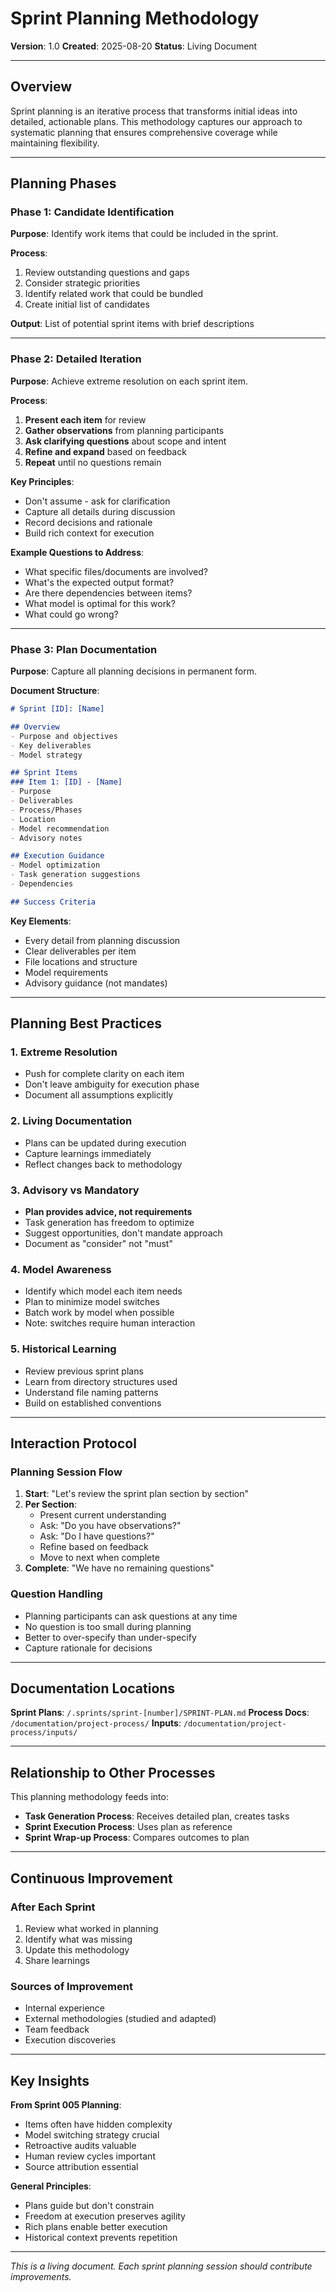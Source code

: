 # Sprint Planning Methodology

**Version**: 1.0
**Created**: 2025-08-20
**Status**: Living Document

---

## Overview

Sprint planning is an iterative process that transforms initial ideas into detailed, actionable plans. This methodology captures our approach to systematic planning that ensures comprehensive coverage while maintaining flexibility.

---

## Planning Phases

### Phase 1: Candidate Identification

**Purpose**: Identify work items that could be included in the sprint.

**Process**:
1. Review outstanding questions and gaps
2. Consider strategic priorities
3. Identify related work that could be bundled
4. Create initial list of candidates

**Output**: List of potential sprint items with brief descriptions

---

### Phase 2: Detailed Iteration

**Purpose**: Achieve extreme resolution on each sprint item.

**Process**:
1. **Present each item** for review
2. **Gather observations** from planning participants
3. **Ask clarifying questions** about scope and intent
4. **Refine and expand** based on feedback
5. **Repeat** until no questions remain

**Key Principles**:
- Don't assume - ask for clarification
- Capture all details during discussion
- Record decisions and rationale
- Build rich context for execution

**Example Questions to Address**:
- What specific files/documents are involved?
- What's the expected output format?
- Are there dependencies between items?
- What model is optimal for this work?
- What could go wrong?

---

### Phase 3: Plan Documentation

**Purpose**: Capture all planning decisions in permanent form.

**Document Structure**:
```markdown
# Sprint [ID]: [Name]

## Overview
- Purpose and objectives
- Key deliverables
- Model strategy

## Sprint Items
### Item 1: [ID] - [Name]
- Purpose
- Deliverables
- Process/Phases
- Location
- Model recommendation
- Advisory notes

## Execution Guidance
- Model optimization
- Task generation suggestions
- Dependencies

## Success Criteria
```

**Key Elements**:
- Every detail from planning discussion
- Clear deliverables per item
- File locations and structure
- Model requirements
- Advisory guidance (not mandates)

---

## Planning Best Practices

### 1. Extreme Resolution
- Push for complete clarity on each item
- Don't leave ambiguity for execution phase
- Document all assumptions explicitly

### 2. Living Documentation
- Plans can be updated during execution
- Capture learnings immediately
- Reflect changes back to methodology

### 3. Advisory vs Mandatory
- **Plan provides advice, not requirements**
- Task generation has freedom to optimize
- Suggest opportunities, don't mandate approach
- Document as "consider" not "must"

### 4. Model Awareness
- Identify which model each item needs
- Plan to minimize model switches
- Batch work by model when possible
- Note: switches require human interaction

### 5. Historical Learning
- Review previous sprint plans
- Learn from directory structures used
- Understand file naming patterns
- Build on established conventions

---

## Interaction Protocol

### Planning Session Flow
1. **Start**: "Let's review the sprint plan section by section"
2. **Per Section**:
   - Present current understanding
   - Ask: "Do you have observations?"
   - Ask: "Do I have questions?"
   - Refine based on feedback
   - Move to next when complete
3. **Complete**: "We have no remaining questions"

### Question Handling
- Planning participants can ask questions at any time
- No question is too small during planning
- Better to over-specify than under-specify
- Capture rationale for decisions

---

## Documentation Locations

**Sprint Plans**: `/.sprints/sprint-[number]/SPRINT-PLAN.md`
**Process Docs**: `/documentation/project-process/`
**Inputs**: `/documentation/project-process/inputs/`

---

## Relationship to Other Processes

This planning methodology feeds into:
- **Task Generation Process**: Receives detailed plan, creates tasks
- **Sprint Execution Process**: Uses plan as reference
- **Sprint Wrap-up Process**: Compares outcomes to plan

---

## Continuous Improvement

### After Each Sprint
1. Review what worked in planning
2. Identify what was missing
3. Update this methodology
4. Share learnings

### Sources of Improvement
- Internal experience
- External methodologies (studied and adapted)
- Team feedback
- Execution discoveries

---

## Key Insights

**From Sprint 005 Planning**:
- Items often have hidden complexity
- Model switching strategy crucial
- Retroactive audits valuable
- Human review cycles important
- Source attribution essential

**General Principles**:
- Plans guide but don't constrain
- Freedom at execution preserves agility
- Rich plans enable better execution
- Historical context prevents repetition

---

*This is a living document. Each sprint planning session should contribute improvements.*